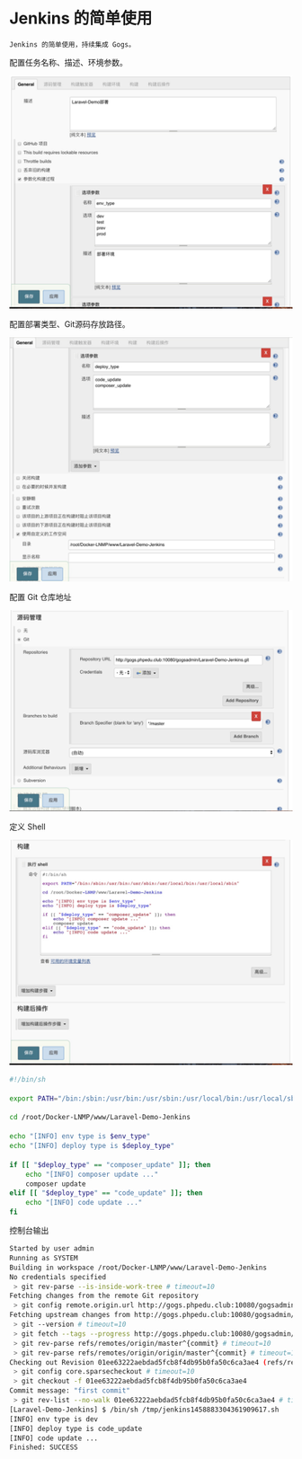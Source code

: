 # Jenkins 的简单使用
```
Jenkins 的简单使用，持续集成 Gogs。
```

配置任务名称、描述、环境参数。   
 
![Jenkins-create](https://raw.githubusercontent.com/duiying/img/master/Jenkins-create.jpg)   

配置部署类型、Git源码存放路径。   

![Jenkins-deploy](https://raw.githubusercontent.com/duiying/img/master/Jenkins-deploy.jpg)  

配置 Git 仓库地址  

![Jenkins-Git](https://raw.githubusercontent.com/duiying/img/master/Jenkins-Git.jpg)  

定义 Shell  

![Jenkins-Shell](https://raw.githubusercontent.com/duiying/img/master/Jenkins-Shell.jpg)  

```bash
#!/bin/sh

export PATH="/bin:/sbin:/usr/bin:/usr/sbin:/usr/local/bin:/usr/local/sbin"

cd /root/Docker-LNMP/www/Laravel-Demo-Jenkins

echo "[INFO] env type is $env_type"
echo "[INFO] deploy type is $deploy_type"

if [[ "$deploy_type" == "composer_update" ]]; then
    echo "[INFO] composer update ..."
    composer update
elif [[ "$deploy_type" == "code_update" ]]; then
    echo "[INFO] code update ..."
fi
```

控制台输出

```bash
Started by user admin
Running as SYSTEM
Building in workspace /root/Docker-LNMP/www/Laravel-Demo-Jenkins
No credentials specified
 > git rev-parse --is-inside-work-tree # timeout=10
Fetching changes from the remote Git repository
 > git config remote.origin.url http://gogs.phpedu.club:10080/gogsadmin/Laravel-Demo-Jenkins.git # timeout=10
Fetching upstream changes from http://gogs.phpedu.club:10080/gogsadmin/Laravel-Demo-Jenkins.git
 > git --version # timeout=10
 > git fetch --tags --progress http://gogs.phpedu.club:10080/gogsadmin/Laravel-Demo-Jenkins.git +refs/heads/*:refs/remotes/origin/*
 > git rev-parse refs/remotes/origin/master^{commit} # timeout=10
 > git rev-parse refs/remotes/origin/origin/master^{commit} # timeout=10
Checking out Revision 01ee63222aebdad5fcb8f4db95b0fa50c6ca3ae4 (refs/remotes/origin/master)
 > git config core.sparsecheckout # timeout=10
 > git checkout -f 01ee63222aebdad5fcb8f4db95b0fa50c6ca3ae4
Commit message: "first commit"
 > git rev-list --no-walk 01ee63222aebdad5fcb8f4db95b0fa50c6ca3ae4 # timeout=10
[Laravel-Demo-Jenkins] $ /bin/sh /tmp/jenkins1458883304361909617.sh
[INFO] env type is dev
[INFO] deploy type is code_update
[INFO] code update ...
Finished: SUCCESS
```





